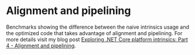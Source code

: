 # Alignment and pipelining

Benchmarks showing the difference between the naive intrinsics usage and
the optimized code that takes advantage of alignment and pipelining.
For more details visit my blog post
[Exploring .NET Core platform intrinsics: Part 4 - Alignment and pipelining](https://mijailovic.net/2018/07/20/alignment-and-pipelining/).